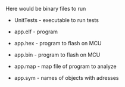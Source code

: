 Here would be binary files to run

- UnitTests - executable to run tests

- app.elf - program
- app.hex - program to flash on MCU
- app.bin - program to flash on MCU
- app.map - map file of program to analyze
- app.sym - names of objects with adresses
